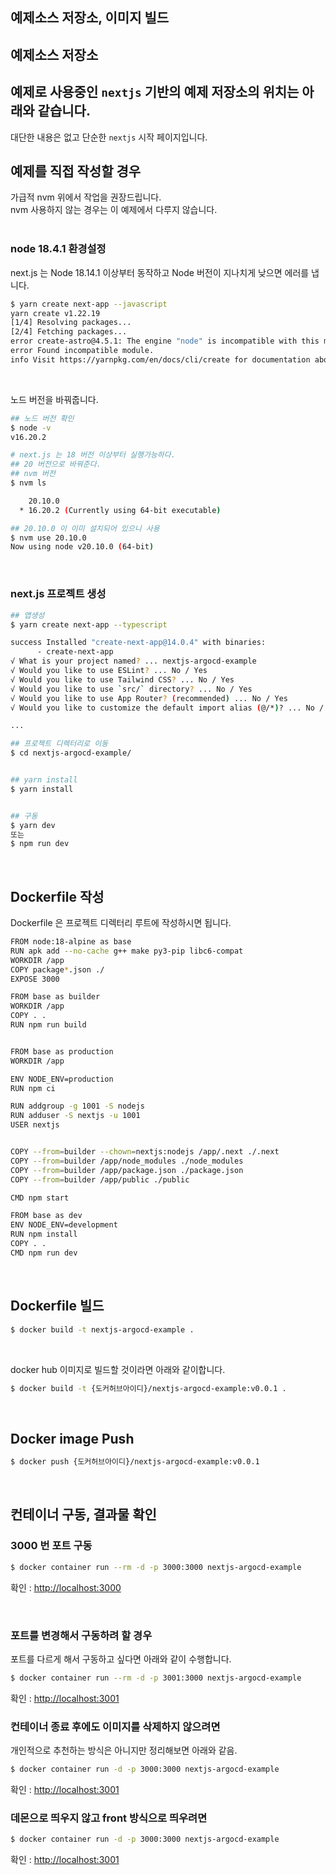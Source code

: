 ## 예제소스 저장소, 이미지 빌드

## 예제소스 저장소
예제로 사용중인 `nextjs` 기반의 예제 저장소의 위치는 아래와 같습니다.
- 

대단한 내용은 없고 단순한 `nextjs` 시작 페이지입니다.
<br>

## 예제를 직접 작성할 경우
가급적 nvm 위에서 작업을 권장드립니다.<br>
nvm 사용하지 않는 경우는 이 예제에서 다루지 않습니다.<br>
<br>

### node 18.4.1 환경설정
next.js 는 Node 18.14.1 이상부터 동작하고 Node 버전이 지나치게 낮으면 에러를 냅니다.
```bash
$ yarn create next-app --javascript
yarn create v1.22.19
[1/4] Resolving packages...
[2/4] Fetching packages...
error create-astro@4.5.1: The engine "node" is incompatible with this module. Expected version ">=18.14.1". Got "16.20.2"
error Found incompatible module.
info Visit https://yarnpkg.com/en/docs/cli/create for documentation about this command.
```
<br>

노드 버전을 바꿔줍니다.
```bash
## 노드 버전 확인
$ node -v
v16.20.2

# next.js 는 18 버전 이상부터 실행가능하다.
## 20 버전으로 바꿔준다.
## nvm 버전
$ nvm ls

    20.10.0
  * 16.20.2 (Currently using 64-bit executable)

## 20.10.0 이 이미 설치되어 있으니 사용
$ nvm use 20.10.0
Now using node v20.10.0 (64-bit)
```
<br>

### next.js 프로젝트 생성

```bash
## 앱생성
$ yarn create next-app --typescript

success Installed "create-next-app@14.0.4" with binaries:
      - create-next-app
√ What is your project named? ... nextjs-argocd-example
√ Would you like to use ESLint? ... No / Yes
√ Would you like to use Tailwind CSS? ... No / Yes
√ Would you like to use `src/` directory? ... No / Yes
√ Would you like to use App Router? (recommended) ... No / Yes
√ Would you like to customize the default import alias (@/*)? ... No / Yes

... 

## 프로젝트 디렉터리로 이동
$ cd nextjs-argocd-example/


## yarn install
$ yarn install


## 구동 
$ yarn dev
또는
$ npm run dev
```
<br>

## Dockerfile 작성
Dockerfile 은 프로젝트 디렉터리 루트에 작성하시면 됩니다.

```bash
FROM node:18-alpine as base
RUN apk add --no-cache g++ make py3-pip libc6-compat
WORKDIR /app
COPY package*.json ./
EXPOSE 3000

FROM base as builder
WORKDIR /app
COPY . .
RUN npm run build


FROM base as production
WORKDIR /app

ENV NODE_ENV=production
RUN npm ci

RUN addgroup -g 1001 -S nodejs
RUN adduser -S nextjs -u 1001
USER nextjs


COPY --from=builder --chown=nextjs:nodejs /app/.next ./.next
COPY --from=builder /app/node_modules ./node_modules
COPY --from=builder /app/package.json ./package.json
COPY --from=builder /app/public ./public

CMD npm start

FROM base as dev
ENV NODE_ENV=development
RUN npm install 
COPY . .
CMD npm run dev
```
<br>

## Dockerfile 빌드
```bash
$ docker build -t nextjs-argocd-example .
```
<br>

docker hub 이미지로 빌드할 것이라면 아래와 같이합니다.
```bash
$ docker build -t {도커허브아이디}/nextjs-argocd-example:v0.0.1 .
```
<br>

## Docker image Push
```bash
$ docker push {도커허브아이디}/nextjs-argocd-example:v0.0.1
```
<br>

## 컨테이너 구동, 결과물 확인
### 3000 번 포트 구동

```bash
$ docker container run --rm -d -p 3000:3000 nextjs-argocd-example
```

확인 : [http://localhost:3000](http://localhost:3000)

<br>


### 포트를 변경해서 구동하려 할 경우
포트를 다르게 해서 구동하고 싶다면 아래와 같이 수행합니다.

```bash
$ docker container run --rm -d -p 3001:3000 nextjs-argocd-example
```

확인 : [http://localhost:3001](http://localhost:3001)
<br>

### 컨테이너 종료 후에도 이미지를 삭제하지 않으려면
개인적으로 추천하는 방식은 아니지만 정리해보면 아래와 같음.
```bash
$ docker container run -d -p 3000:3000 nextjs-argocd-example
```

확인 : [http://localhost:3001](http://localhost:3001)
<br>

### 데몬으로 띄우지 않고 front 방식으로 띄우려면
```bash
$ docker container run -d -p 3000:3000 nextjs-argocd-example
```

확인 : [http://localhost:3001](http://localhost:3001)
<br>
